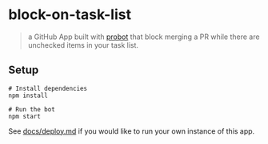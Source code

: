 # block-on-task-list

> a GitHub App built with [probot](https://github.com/probot/probot) that block
> merging a PR while there are unchecked items in your task list.

## Setup

```
# Install dependencies
npm install

# Run the bot
npm start
```

See [docs/deploy.md](docs/deploy.md) if you would like to run your own instance of this app.
